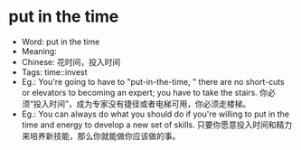 # put in the time

- Word: put in the time
- Meaning: 
- Chinese: 花时间，投入时间
- Tags: time::invest
- Eg.: You're going to have to "put-in-the-time, " there are no short-cuts or elevators to becoming an expert; you have to take the stairs. 你必须“投入时间”，成为专家没有捷径或者电梯可用，你必须走楼梯。
- Eg.: You can always do what you should do if you're willing to put in the time and energy to develop a new set of skills. 只要你愿意投入时间和精力来培养新技能，那么你就能做你应该做的事。
